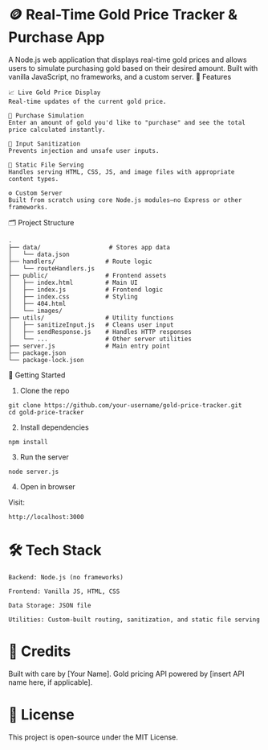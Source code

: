 # 🪙 Real-Time Gold Price Tracker & Purchase App

A Node.js web application that displays real-time gold prices and allows users to simulate purchasing gold based on their desired amount. Built with vanilla JavaScript, no frameworks, and a custom server.
📌 Features

    📈 Live Gold Price Display
    Real-time updates of the current gold price.

    🛒 Purchase Simulation
    Enter an amount of gold you'd like to "purchase" and see the total price calculated instantly.

    🧼 Input Sanitization
    Prevents injection and unsafe user inputs.

    📁 Static File Serving
    Handles serving HTML, CSS, JS, and image files with appropriate content types.

    ⚙️ Custom Server
    Built from scratch using core Node.js modules—no Express or other frameworks.

🗂️ Project Structure
```
.
├── data/                   # Stores app data
│   └── data.json
├── handlers/              # Route logic
│   └── routeHandlers.js
├── public/                # Frontend assets
│   ├── index.html         # Main UI
│   ├── index.js           # Frontend logic
│   ├── index.css          # Styling
│   ├── 404.html
│   └── images/
├── utils/                 # Utility functions
│   ├── sanitizeInput.js   # Cleans user input
│   ├── sendResponse.js    # Handles HTTP responses
│   └── ...                # Other server utilities
├── server.js              # Main entry point
├── package.json
└── package-lock.json

```

🚀 Getting Started
1. Clone the repo

```
git clone https://github.com/your-username/gold-price-tracker.git
cd gold-price-tracker
```

2. Install dependencies

```
npm install
```

3. Run the server

```
node server.js
```

4. Open in browser

Visit:
```
http://localhost:3000
```

# 🛠 Tech Stack

    Backend: Node.js (no frameworks)

    Frontend: Vanilla JS, HTML, CSS

    Data Storage: JSON file

    Utilities: Custom-built routing, sanitization, and static file serving


# 🙌 Credits

Built with care by [Your Name].
Gold pricing API powered by [insert API name here, if applicable].

# 📄 License

This project is open-source under the MIT License.
